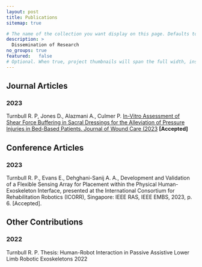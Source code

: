 ```yaml
---
layout: post
title: Publications
sitemap: true

# The name of the collection you want display on this page. Defaults to projects. See Organizing Projects for detail on how to handle multiple project collections.
description: >
  Dissemination of Research
no_groups: true
featured: 	false
# Optional. When true, project thumbnails will span the full width, instead of only half. This setting takes precedence over the featured value of individual projects, i.e. it will apply to the entire page.
---
```



 <h2> Journal Articles </h2>
 
 <h3>2023</h3>

Turnbull R. P, Jones D., Alazmani A., Culmer P. [In-Vitro Assessment of Shear Force Buffering in Sacral Dressings for the Alleviation of Pressure Injuries in Bed-Based Patients. Journal of Wound Care (2023](/publication/2023ShearBuffering.md/) **[Accepted]**
 
 <h2> Conference Articles </h2>
 
 <h3>2023</h3>

Turnbull R. P., Evans E., Dehghani-Sanij A. A., Development and Validation of a Flexible Sensing Array for Placement within the Physical Human-Exoskeleton Interface, presented at the International Consortium for Rehabilitation Robotics (ICORR), Singapore: IEEE RAS, IEEE EMBS, 2023, p. 6. [Accepted].


 <h2> Other Contributions</h2>
  
 <h3>2022</h3>
 
Turnbull R. P. Thesis: Human-Robot Interaction in Passive Assistive Lower Limb Robotic Exoskeletons 2022 
